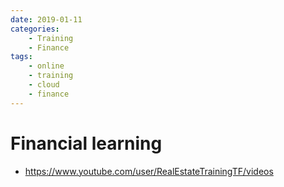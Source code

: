 ```yaml
---
date: 2019-01-11
categories:
    - Training
    - Finance
tags: 
    - online
    - training
    - cloud
    - finance
---
```


# Financial learning

* <https://www.youtube.com/user/RealEstateTrainingTF/videos>
